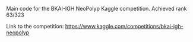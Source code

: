 Main code for the BKAI-IGH NeoPolyp Kaggle competition. Achieved rank 63/323

Link to the competition: https://www.kaggle.com/competitions/bkai-igh-neopolyp

